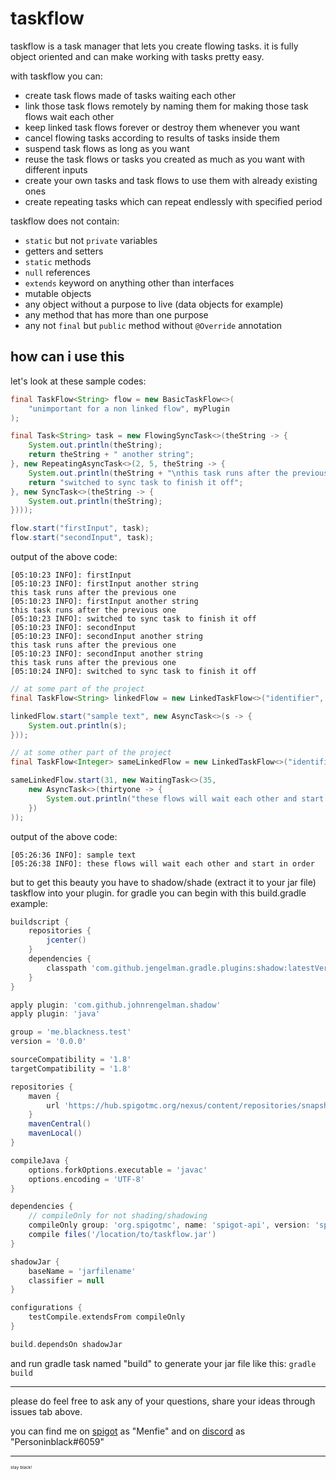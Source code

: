 # taskflow

taskflow is a task manager that lets you create flowing tasks. it is fully object oriented and
can make working with tasks pretty easy.

with taskflow you can:

- create task flows made of tasks waiting each other
- link those task flows remotely by naming them for making those task flows
    wait each other
- keep linked task flows forever or destroy them whenever you want
- cancel flowing tasks according to results of tasks inside them
- suspend task flows as long as you want
- reuse the task flows or tasks you created as much as you want with different inputs
- create your own tasks and task flows to use them with already existing ones
- create repeating tasks which can repeat endlessly with specified period

taskflow does not contain:

- `static` but not `private` variables
- getters and setters
- `static` methods
- `null` references
- `extends` keyword on anything other than interfaces
- mutable objects
- any object without a purpose to live (data objects for example)
- any method that has more than one purpose
- any not `final` but `public` method without `@Override` annotation

## how can i use this

let's look at these sample codes:

```java
final TaskFlow<String> flow = new BasicTaskFlow<>(
    "unimportant for a non linked flow", myPlugin
);

final Task<String> task = new FlowingSyncTask<>(theString -> {
    System.out.println(theString);
    return theString + " another string";
}, new RepeatingAsyncTask<>(2, 5, theString -> {
    System.out.println(theString + "\nthis task runs after the previous one");
    return "switched to sync task to finish it off";
}, new SyncTask<>(theString -> {
    System.out.println(theString);
})));

flow.start("firstInput", task);
flow.start("secondInput", task);
```

output of the above code:

```terminaloutput
[05:10:23 INFO]: firstInput
[05:10:23 INFO]: firstInput another string
this task runs after the previous one
[05:10:23 INFO]: firstInput another string
this task runs after the previous one
[05:10:23 INFO]: switched to sync task to finish it off
[05:10:23 INFO]: secondInput
[05:10:23 INFO]: secondInput another string
this task runs after the previous one
[05:10:23 INFO]: secondInput another string
this task runs after the previous one
[05:10:24 INFO]: switched to sync task to finish it off
```

```java
// at some part of the project
final TaskFlow<String> linkedFlow = new LinkedTaskFlow<>("identifier", myPlugin);

linkedFlow.start("sample text", new AsyncTask<>(s -> {
    System.out.println(s);
}));

// at some other part of the project
final TaskFlow<Integer> sameLinkedFlow = new LinkedTaskFlow<>("identifier", myPlugin);

sameLinkedFlow.start(31, new WaitingTask<>(35,
    new AsyncTask<>(thirtyone -> {
        System.out.println("these flows will wait each other and start in order");
    })
));
```

output of the above code:

```terminaloutput
[05:26:36 INFO]: sample text
[05:26:38 INFO]: these flows will wait each other and start in order
```

but to get this beauty you have to shadow/shade (extract it to your jar file) taskflow
into your plugin. for gradle you can begin with this build.gradle example:

```groovy
buildscript {
    repositories {
        jcenter()
    }
    dependencies {
        classpath 'com.github.jengelman.gradle.plugins:shadow:latestVersionNumber'
    }
}

apply plugin: 'com.github.johnrengelman.shadow'
apply plugin: 'java'

group = 'me.blackness.test'
version = '0.0.0'

sourceCompatibility = '1.8'
targetCompatibility = '1.8'

repositories {
    maven {
        url 'https://hub.spigotmc.org/nexus/content/repositories/snapshots/'
    }
    mavenCentral()
    mavenLocal()
}

compileJava {
    options.forkOptions.executable = 'javac'
    options.encoding = 'UTF-8'
}

dependencies {
    // compileOnly for not shading/shadowing
    compileOnly group: 'org.spigotmc', name: 'spigot-api', version: 'spigotVersion'
    compile files('/location/to/taskflow.jar')
}

shadowJar {
    baseName = 'jarfilename'
    classifier = null
}

configurations {
    testCompile.extendsFrom compileOnly
}

build.dependsOn shadowJar

```

and run gradle task named "build" to generate your jar file like this: `gradle build`

----------

please do feel free to ask any of your questions, share your ideas through issues tab above.

you can find me on [spigot](https://spigotmc.org/) as "Menfie" and on [discord](https://discordapp.com/)
as "Personinblack#6059"

----------

<sub><sub><sub><sup>stay black!
